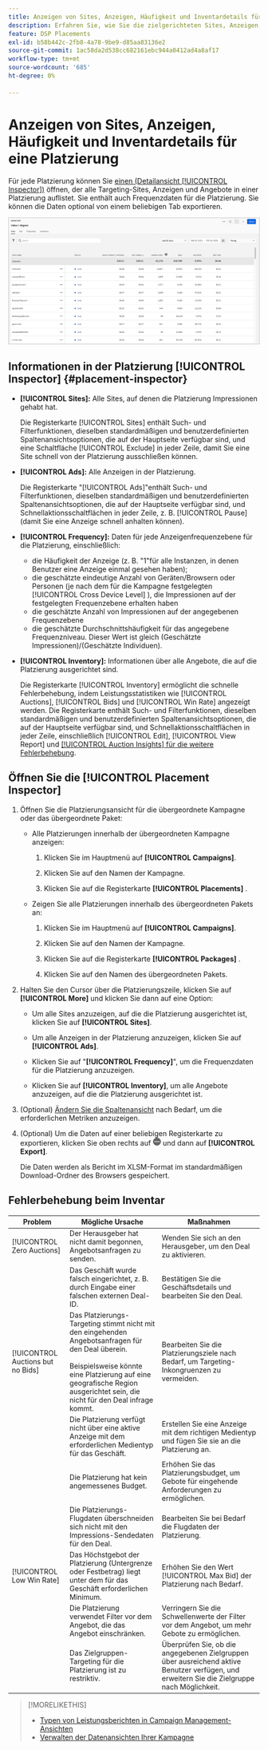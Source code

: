 ```yaml
---
title: Anzeigen von Sites, Anzeigen, Häufigkeit und Inventardetails für eine Platzierung
description: Erfahren Sie, wie Sie die zielgerichteten Sites, Anzeigen, Häufigkeit und Inventardaten für eine Platzierung anzeigen.
feature: DSP Placements
exl-id: b58b442c-2fb8-4a78-9be9-d85aa83136e2
source-git-commit: 1ac58da2d538cc682161ebc944a0412ad4a8af17
workflow-type: tm+mt
source-wordcount: '685'
ht-degree: 0%

---
```


# Anzeigen von Sites, Anzeigen, Häufigkeit und Inventardetails für eine Platzierung

Für jede Platzierung können Sie [einen (Detailansicht [!UICONTROL Inspector])](placement-details-view.md) öffnen, der alle Targeting-Sites, Anzeigen und Angebote in einer Platzierung auflistet. Sie enthält auch Frequenzdaten für die Platzierung. Sie können die Daten optional von einem beliebigen Tab exportieren.

![placement Inspector](/help/dsp/assets/placement-inspector.png)

## Informationen in der Platzierung [!UICONTROL Inspector] {#placement-inspector}

* **[!UICONTROL Sites]:** Alle Sites, auf denen die Platzierung Impressionen gehabt hat.

  Die Registerkarte [!UICONTROL Sites] enthält Such- und Filterfunktionen, dieselben standardmäßigen und benutzerdefinierten Spaltenansichtsoptionen, die auf der Hauptseite verfügbar sind, und eine Schaltfläche [!UICONTROL Exclude] in jeder Zeile, damit Sie eine Site schnell von der Platzierung ausschließen können.

* **[!UICONTROL Ads]:** Alle Anzeigen in der Platzierung.

  Die Registerkarte &quot;[!UICONTROL Ads]&quot;enthält Such- und Filterfunktionen, dieselben standardmäßigen und benutzerdefinierten Spaltenansichtsoptionen, die auf der Hauptseite verfügbar sind, und Schnellaktionsschaltflächen in jeder Zeile, z. B. [!UICONTROL Pause] (damit Sie eine Anzeige schnell anhalten können).

* **[!UICONTROL Frequency]:** Daten für jede Anzeigenfrequenzebene für die Platzierung, einschließlich:
   * die Häufigkeit der Anzeige (z. B. &quot;1&quot;für alle Instanzen, in denen Benutzer eine Anzeige einmal gesehen haben);
   * die geschätzte eindeutige Anzahl von Geräten/Browsern oder Personen (je nach dem für die Kampagne festgelegten [!UICONTROL Cross Device Level] ), die Impressionen auf der festgelegten Frequenzebene erhalten haben
   * die geschätzte Anzahl von Impressionen auf der angegebenen Frequenzebene
   * die geschätzte Durchschnittshäufigkeit für das angegebene Frequenzniveau. Dieser Wert ist gleich (Geschätzte Impressionen)/(Geschätzte Individuen).

* **[!UICONTROL Inventory]:** Informationen über alle Angebote, die auf die Platzierung ausgerichtet sind.

  Die Registerkarte [!UICONTROL Inventory] ermöglicht die schnelle Fehlerbehebung, indem Leistungsstatistiken wie [!UICONTROL Auctions], [!UICONTROL Bids] und [!UICONTROL Win Rate] angezeigt werden. Die Registerkarte enthält Such- und Filterfunktionen, dieselben standardmäßigen und benutzerdefinierten Spaltenansichtsoptionen, die auf der Hauptseite verfügbar sind, und Schnellaktionsschaltflächen in jeder Zeile, einschließlich [!UICONTROL Edit], [!UICONTROL View Report] und [[!UICONTROL Auction Insights] für die weitere Fehlerbehebung](/help/dsp/inventory/private-deal-auction-insights.md).

## Öffnen Sie die [!UICONTROL Placement Inspector]

1. Öffnen Sie die Platzierungsansicht für die übergeordnete Kampagne oder das übergeordnete Paket:

   * Alle Platzierungen innerhalb der übergeordneten Kampagne anzeigen:

      1. Klicken Sie im Hauptmenü auf **[!UICONTROL Campaigns]**.

      1. Klicken Sie auf den Namen der Kampagne.

      1. Klicken Sie auf die Registerkarte **[!UICONTROL Placements]** .

   * Zeigen Sie alle Platzierungen innerhalb des übergeordneten Pakets an:

      1. Klicken Sie im Hauptmenü auf **[!UICONTROL Campaigns]**.

      1. Klicken Sie auf den Namen der Kampagne.

      1. Klicken Sie auf die Registerkarte **[!UICONTROL Packages]** .

      1. Klicken Sie auf den Namen des übergeordneten Pakets.

1. Halten Sie den Cursor über die Platzierungszeile, klicken Sie auf **[!UICONTROL More]** und klicken Sie dann auf eine Option:

   * Um alle Sites anzuzeigen, auf die die Platzierung ausgerichtet ist, klicken Sie auf **[!UICONTROL Sites]**.

   * Um alle Anzeigen in der Platzierung anzuzeigen, klicken Sie auf **[!UICONTROL Ads]**.

   * Klicken Sie auf &quot;**[!UICONTROL Frequency]**&quot;, um die Frequenzdaten für die Platzierung anzuzeigen.

   * Klicken Sie auf **[!UICONTROL Inventory]**, um alle Angebote anzuzeigen, auf die die Platzierung ausgerichtet ist.

1. (Optional) [Ändern Sie die Spaltenansicht](campaign-data-views-manage.md#column-view-change) nach Bedarf, um die erforderlichen Metriken anzuzeigen.

1. (Optional) Um die Daten auf einer beliebigen Registerkarte zu exportieren, klicken Sie oben rechts auf ![Mehr](/help/search-social-commerce/assets/more.png "Mehr") und dann auf **[!UICONTROL Export]**.

   Die Daten werden als Bericht im XLSM-Format im standardmäßigen Download-Ordner des Browsers gespeichert.

## Fehlerbehebung beim Inventar

| Problem | Mögliche Ursache | Maßnahmen |
| -----------| ---------- | ---------- |
| [!UICONTROL Zero Auctions] | Der Herausgeber hat nicht damit begonnen, Angebotsanfragen zu senden. | Wenden Sie sich an den Herausgeber, um den Deal zu aktivieren. |
| | Das Geschäft wurde falsch eingerichtet, z. B. durch Eingabe einer falschen externen Deal-ID. | Bestätigen Sie die Geschäftsdetails und bearbeiten Sie den Deal. |
| [!UICONTROL Auctions but no Bids] | Das Platzierungs-Targeting stimmt nicht mit den eingehenden Angebotsanfragen für den Deal überein. <br><br> Beispielsweise könnte eine Platzierung auf eine geografische Region ausgerichtet sein, die nicht für den Deal infrage kommt. | Bearbeiten Sie die Platzierungsziele nach Bedarf, um Targeting-Inkongruenzen zu vermeiden. |
| | Die Platzierung verfügt nicht über eine aktive Anzeige mit dem erforderlichen Medientyp für das Geschäft. | Erstellen Sie eine Anzeige mit dem richtigen Medientyp und fügen Sie sie an die Platzierung an. |
| | Die Platzierung hat kein angemessenes Budget. | Erhöhen Sie das Platzierungsbudget, um Gebote für eingehende Anforderungen zu ermöglichen. |
| | Die Platzierungs-Flugdaten überschneiden sich nicht mit den Impressions-Sendedaten für den Deal. | Bearbeiten Sie bei Bedarf die Flugdaten der Platzierung. |
| [!UICONTROL Low Win Rate] | Das Höchstgebot der Platzierung (Untergrenze oder Festbetrag) liegt unter dem für das Geschäft erforderlichen Minimum. | Erhöhen Sie den Wert [!UICONTROL Max Bid] der Platzierung nach Bedarf. |
| | Die Platzierung verwendet Filter vor dem Angebot, die das Angebot einschränken. | Verringern Sie die Schwellenwerte der Filter vor dem Angebot, um mehr Gebote zu ermöglichen. |
| | Das Zielgruppen-Targeting für die Platzierung ist zu restriktiv. | Überprüfen Sie, ob die angegebenen Zielgruppen über ausreichend aktive Benutzer verfügen, und erweitern Sie die Zielgruppe nach Möglichkeit. |

>[!MORELIKETHIS]
>
>* [Typen von Leistungsberichten in Campaign Management-Ansichten](campaign-reports-about.md)
>* [Verwalten der Datenansichten Ihrer Kampagne](campaign-data-views-manage.md)
